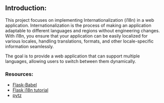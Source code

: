 ## Introduction:
This project focuses on implementing Internationalization (i18n) in a web application. Internationalization is the process of making an application adaptable to different languages and regions without engineering changes. With i18n, you ensure that your application can be easily localized for various locales, handling translations, formats, and other locale-specific information seamlessly.

The goal is to provide a web application that can support multiple languages, allowing users to switch between them dynamically.

### Resources:
* [Flask-Babel](https://intranet.alxswe.com/rltoken/0m4Qykp52fFH-dPzlWIdkw)
* [Flask i18n tutorial](https://intranet.alxswe.com/rltoken/RtGz7pI7TKnYqrMMG9rWMg)
* [pytz](https://intranet.alxswe.com/rltoken/tw8sQWhB3HJvk3jmR2GBwg)

